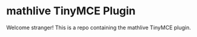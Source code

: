 # mathlive TinyMCE Plugin

Welcome stranger! This is a repo containing the mathlive TinyMCE plugin.

